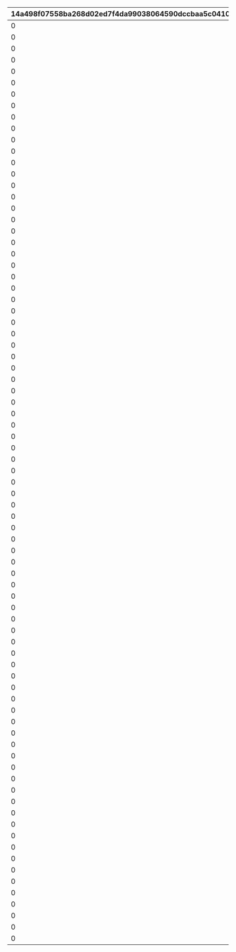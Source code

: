 |14a498f07558ba268d02ed7f4da99038064590dccbaa5c041024a86bff7dcb1f|38c0003eec826805f786bcef96ab2150811a03ba3ecdf2c14f464e2884f8d35f|abbd09b894548786ff53927e4aa8391b20e6d299b9c168fec1838716582c40fe|cbb823bd5918b1b98182396ce81896710dd13b5dc53b837d0c4bd4d30a875183|6da0c10a0040b0b957d9729fcd2a8f3dc6cc65bc9eeeb424447e207ef0e4730f|46828fda124b71ccf5e500148e6d4a0fc79e4572cba6a001bbc6365cc8b24fb7|a33f29e1556a32cffed2b966c15b05b0c62b7614250e742b82e401c82bb45037|b4592c9552573f00691d5cad9ed1e078227bc2bbb1dc1b85301028936374178a|3eb3b1dbaee3cc34b0219f291e258093ba15f1d1ec4bd0a3934ac74be4806f37|
| --- | --- | --- | --- | --- | --- | --- | --- | --- |
|0|0|30000|5000|50|0|0|20000|100111|
|0|0|30000|5000|50|0|0|20000|100112|
|0|0|30000|5000|50|0|0|20000|100113|
|0|0|45000|12500|125|0|0|30000|100121|
|0|0|45000|12500|125|0|0|30000|100122|
|0|0|45000|12500|125|0|0|30000|100123|
|0|0|60000|20000|200|0|0|40000|100131|
|0|0|60000|20000|200|0|0|40000|100132|
|0|0|60000|20000|200|0|0|40000|100133|
|0|0|30000|5000|50|0|0|20000|100211|
|0|0|30000|5000|50|0|0|20000|100212|
|0|0|30000|5000|50|0|0|20000|100213|
|0|0|45000|12500|125|0|0|30000|100221|
|0|0|45000|12500|125|0|0|30000|100222|
|0|0|45000|12500|125|0|0|30000|100223|
|0|0|60000|20000|200|0|0|40000|100231|
|0|0|60000|20000|200|0|0|40000|100232|
|0|0|60000|20000|200|0|0|40000|100233|
|0|0|30000|5000|50|0|0|20000|100311|
|0|0|30000|5000|50|0|0|20000|100312|
|0|0|30000|5000|50|0|0|20000|100313|
|0|0|45000|12500|125|0|0|30000|100321|
|0|0|45000|12500|125|0|0|30000|100322|
|0|0|45000|12500|125|0|0|30000|100323|
|0|0|60000|20000|200|0|0|40000|100331|
|0|0|60000|20000|200|0|0|40000|100332|
|0|0|60000|20000|200|0|0|40000|100333|
|0|0|30000|5000|50|0|0|20000|100411|
|0|0|30000|5000|50|0|0|20000|100412|
|0|0|30000|5000|50|0|0|20000|100413|
|0|0|45000|12500|125|0|0|30000|100421|
|0|0|45000|12500|125|0|0|30000|100422|
|0|0|45000|12500|125|0|0|30000|100423|
|0|0|60000|20000|200|0|0|40000|100431|
|0|0|60000|20000|200|0|0|40000|100432|
|0|0|60000|20000|200|0|0|40000|100433|
|0|0|30000|5000|50|0|0|20000|100511|
|0|0|30000|5000|50|0|0|20000|100512|
|0|0|30000|5000|50|0|0|20000|100513|
|0|0|45000|12500|125|0|0|30000|100521|
|0|0|45000|12500|125|0|0|30000|100522|
|0|0|45000|12500|125|0|0|30000|100523|
|0|0|60000|20000|200|0|0|40000|100531|
|0|0|60000|20000|200|0|0|40000|100532|
|0|0|60000|20000|200|0|0|40000|100533|
|0|0|30000|5000|50|0|0|20000|100611|
|0|0|30000|5000|50|0|0|20000|100612|
|0|0|30000|5000|50|0|0|20000|100613|
|0|0|45000|12500|125|0|0|30000|100621|
|0|0|45000|12500|125|0|0|30000|100622|
|0|0|45000|12500|125|0|0|30000|100623|
|0|0|60000|20000|200|0|0|40000|100631|
|0|0|60000|20000|200|0|0|40000|100632|
|0|0|60000|20000|200|0|0|40000|100633|
|0|0|30000|5000|50|0|0|20000|100711|
|0|0|30000|5000|50|0|0|20000|100712|
|0|0|30000|5000|50|0|0|20000|100713|
|0|0|45000|12500|125|0|0|30000|100721|
|0|0|45000|12500|125|0|0|30000|100722|
|0|0|45000|12500|125|0|0|30000|100723|
|0|0|60000|20000|200|0|0|40000|100731|
|0|0|60000|20000|200|0|0|40000|100732|
|0|0|60000|20000|200|0|0|40000|100733|
|0|0|30000|5000|50|0|0|20000|100811|
|0|0|30000|5000|50|0|0|20000|100812|
|0|0|30000|5000|50|0|0|20000|100813|
|0|0|45000|12500|125|0|0|30000|100821|
|0|0|45000|12500|125|0|0|30000|100822|
|0|0|45000|12500|125|0|0|30000|100823|
|0|0|60000|20000|200|0|0|40000|100831|
|0|0|60000|20000|200|0|0|40000|100832|
|0|0|60000|20000|200|0|0|40000|100833|
|0|0|30000|5000|50|0|0|20000|100911|
|0|0|30000|5000|50|0|0|20000|100912|
|0|0|30000|5000|50|0|0|20000|100913|
|0|0|45000|12500|125|0|0|30000|100921|
|0|0|45000|12500|125|0|0|30000|100922|
|0|0|45000|12500|125|0|0|30000|100923|
|0|0|60000|20000|200|0|0|40000|100931|
|0|0|60000|20000|200|0|0|40000|100932|
|0|0|60000|20000|200|0|0|40000|100933|